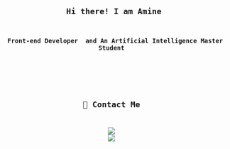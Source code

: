 <code>
<div align="center">
<h2> Hi there! I am Amine</h2>
<h3>  Front-end Developer  and An Artificial Intelligence Master Student</h3>
</div>
<div align="center">
<!-- <img max-width="800" src="https://raw.githubusercontent.com/innng/innng/master/assets/Github%20Profile.png"/> -->


## 🤙 Contact Me
[![](https://img.shields.io/badge/-linkedin-0073B1?style=flat-square)](https://www.linkedin.com/in/medaminemahiddine/)
[![](https://img.shields.io/badge/-email-290?style=flat-square)](mailto:aminemahiddine.io@gmail.com)
  
</br>
</br>
</br>
</div>
</code>
